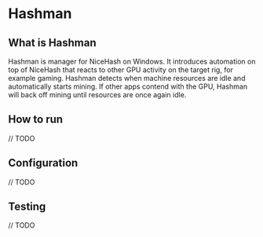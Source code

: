 # Hashman

## What is Hashman

Hashman is manager for NiceHash on Windows. It introduces automation on top of NiceHash that reacts to other GPU activity on the target rig, for example gaming. Hashman detects when machine resources are idle and automatically starts mining. If other apps contend with the GPU, Hashman will back off mining until resources are once again idle. 

## How to run
// TODO

## Configuration
// TODO

## Testing
// TODO
